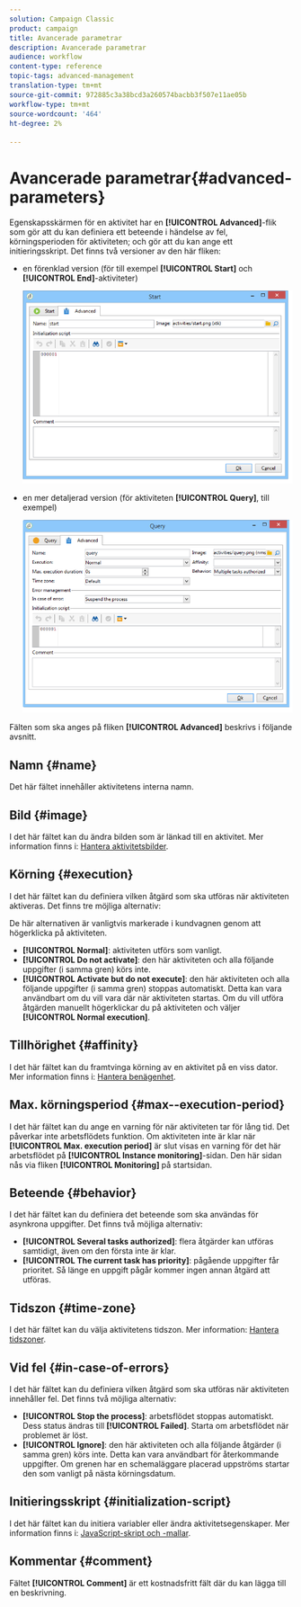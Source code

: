 ```yaml
---
solution: Campaign Classic
product: campaign
title: Avancerade parametrar
description: Avancerade parametrar
audience: workflow
content-type: reference
topic-tags: advanced-management
translation-type: tm+mt
source-git-commit: 972885c3a38bcd3a260574bacbb3f507e11ae05b
workflow-type: tm+mt
source-wordcount: '464'
ht-degree: 2%

---
```



# Avancerade parametrar{#advanced-parameters}

Egenskapsskärmen för en aktivitet har en **[!UICONTROL Advanced]**-flik som gör att du kan definiera ett beteende i händelse av fel, körningsperioden för aktiviteten; och gör att du kan ange ett initieringsskript. Det finns två versioner av den här fliken:

* en förenklad version (för till exempel **[!UICONTROL Start]** och **[!UICONTROL End]**-aktiviteter)

   ![](assets/wf-advanced-basic.png)

* en mer detaljerad version (för aktiviteten **[!UICONTROL Query]**, till exempel)

   ![](assets/wf-advanced-full.png)

Fälten som ska anges på fliken **[!UICONTROL Advanced]** beskrivs i följande avsnitt.

## Namn {#name}

Det här fältet innehåller aktivitetens interna namn.

## Bild {#image}

I det här fältet kan du ändra bilden som är länkad till en aktivitet. Mer information finns i: [Hantera aktivitetsbilder](../../workflow/using/managing-activity-images.md).

## Körning {#execution}

I det här fältet kan du definiera vilken åtgärd som ska utföras när aktiviteten aktiveras. Det finns tre möjliga alternativ:

De här alternativen är vanligtvis markerade i kundvagnen genom att högerklicka på aktiviteten.

* **[!UICONTROL Normal]**: aktiviteten utförs som vanligt.
* **[!UICONTROL Do not activate]**: den här aktiviteten och alla följande uppgifter (i samma gren) körs inte.
* **[!UICONTROL Activate but do not execute]**: den här aktiviteten och alla följande uppgifter (i samma gren) stoppas automatiskt. Detta kan vara användbart om du vill vara där när aktiviteten startas. Om du vill utföra åtgärden manuellt högerklickar du på aktiviteten och väljer **[!UICONTROL Normal execution]**.

## Tillhörighet {#affinity}

I det här fältet kan du framtvinga körning av en aktivitet på en viss dator. Mer information finns i: [Hantera benägenhet](../../workflow/using/managing-propensity.md).

## Max. körningsperiod {#max--execution-period}

I det här fältet kan du ange en varning för när aktiviteten tar för lång tid. Det påverkar inte arbetsflödets funktion. Om aktiviteten inte är klar när **[!UICONTROL Max. execution period]** är slut visas en varning för det här arbetsflödet på **[!UICONTROL Instance monitoring]**-sidan. Den här sidan nås via fliken **[!UICONTROL Monitoring]** på startsidan.

## Beteende {#behavior}

I det här fältet kan du definiera det beteende som ska användas för asynkrona uppgifter. Det finns två möjliga alternativ:

* **[!UICONTROL Several tasks authorized]**: flera åtgärder kan utföras samtidigt, även om den första inte är klar.
* **[!UICONTROL The current task has priority]**: pågående uppgifter får prioritet. Så länge en uppgift pågår kommer ingen annan åtgärd att utföras.

## Tidszon {#time-zone}

I det här fältet kan du välja aktivitetens tidszon. Mer information: [Hantera tidszoner](../../workflow/using/managing-time-zones.md).

## Vid fel {#in-case-of-errors}

I det här fältet kan du definiera vilken åtgärd som ska utföras när aktiviteten innehåller fel. Det finns två möjliga alternativ:

* **[!UICONTROL Stop the process]**: arbetsflödet stoppas automatiskt. Dess status ändras till **[!UICONTROL Failed]**. Starta om arbetsflödet när problemet är löst.
* **[!UICONTROL Ignore]**: den här aktiviteten och alla följande åtgärder (i samma gren) körs inte. Detta kan vara användbart för återkommande uppgifter. Om grenen har en schemaläggare placerad uppströms startar den som vanligt på nästa körningsdatum.

## Initieringsskript {#initialization-script}

I det här fältet kan du initiera variabler eller ändra aktivitetsegenskaper. Mer information finns i: [JavaScript-skript och -mallar](../../workflow/using/javascript-scripts-and-templates.md).

## Kommentar {#comment}

Fältet **[!UICONTROL Comment]** är ett kostnadsfritt fält där du kan lägga till en beskrivning.
